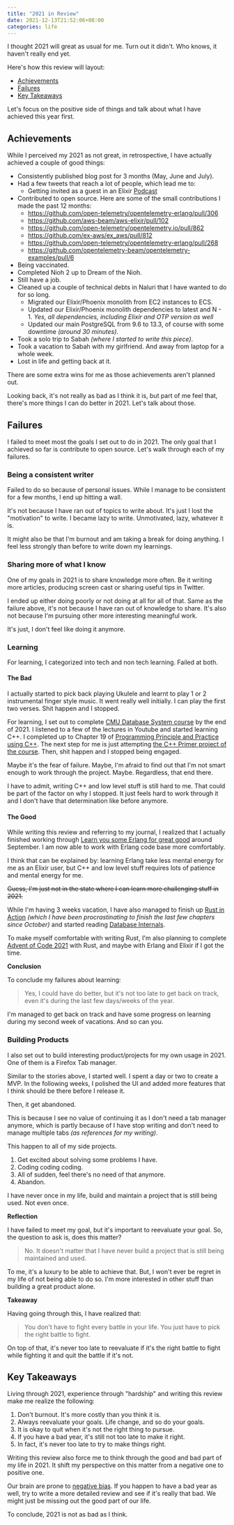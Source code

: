 ```yaml
---
title: "2021 in Review"
date: 2021-12-13T21:52:06+08:00
categories: life
---
```


I thought 2021 will great as usual for me. Turn out it didn't.
Who knows, it haven't really end yet.

Here's how this review will layout:

- [Achievements](#achievements)
- [Failures](#failures)
- [Key Takeaways](#key-takeaways)

Let's focus on the positive side of things and talk about what I have
achieved this year first.


## Achievements

While I perceived my 2021 as not great, in retrospective, I have actually
achieved a couple of good things:

- Consistently published blog post for 3 months (May, June and July).
- Had a few tweets that reach a lot of people, which lead me to:
  - Getting invited as a guest in an Elixir [Podcast][0]
- Contributed to open source. Here are some of the small contributions I made the past 12 months:
  - https://github.com/open-telemetry/opentelemetry-erlang/pull/306
  - https://github.com/aws-beam/aws-elixir/pull/102
  - https://github.com/open-telemetry/opentelemetry.io/pull/862
  - https://github.com/ex-aws/ex_aws/pull/812
  - https://github.com/open-telemetry/opentelemetry-erlang/pull/268
  - https://github.com/opentelemetry-beam/opentelemetry-examples/pull/6
- Being vaccinated.
- Completed Nioh 2 up to Dream of the Nioh.
- Still have a job.
- Cleaned up a couple of technical debts in Naluri that I have wanted to do for
so long.
  - Migrated our Elixir/Phoenix monolith from EC2 instances to ECS.
  - Updated our Elixir/Phoenix monolith dependencies to latest and N - 1. _Yes, all
  dependencies, including Elixir and OTP version as well_
  - Updated our main PostgreSQL from 9.6 to 13.3, of course with some downtime _(around 30 minutes)_.
- Took a solo trip to Sabah _(where I started to write this piece)_.
- Took a vacation to Sabah with my girlfriend. And away from laptop for a
whole week.
- Lost in life and getting back at it.

There are some extra wins for me as those achievements aren't planned out.

Looking back, it's not really as bad as I think it is, but part of me feel
that, there's more things I can do better in 2021. Let's talk about those.

## Failures

I failed to meet most the goals I set out to do in 2021.
The only goal that I achieved so far is contribute to open
source. Let's walk through each of my failures.

### Being a consistent writer

Failed to do so because of personal issues. While I manage to be consistent for a few months,
I end up hitting a wall.

It's not because I have ran out of topics to write about. It's just I lost the
"motivation" to write. I became lazy to write. Unmotivated, lazy, whatever it
is.

It might also be that I'm burnout and am taking a break for doing anything. I
feel less strongly than before to write down my learnings.

### Sharing more of what I know

One of my goals in 2021 is to share knowledge more often. Be it writing more
articles, producing screen cast or sharing useful tips in Twitter.

I ended up either doing poorly or not doing at all for all of that. Same as the
failure above, it's not because I have ran out of knowledge to share. It's also
not because I'm pursuing other more interesting meaningful work.

It's just, I don't feel like doing it anymore.

### Learning

For learning, I categorized into tech and non tech learning. Failed at both.

#### The Bad

I actually started to pick back playing Ukulele and learnt to play 1 or 2
instrumental finger style music. It went really well initially. I can play
the first two verses. Shit happen and I stopped.

For learning, I set out to complete [CMU Database System course][1] by the end
of 2021. I listened to a few of the lectures in Youtube and started learning C++.
I completed up to Chapter 19 of [Programming Principle and Practice using
C++][3]. The next step for me is just attempting [the C++ Primer project of the
course][2]. Then, shit happen and I stopped being engaged.

Maybe it's the fear of failure. Maybe, I'm afraid to find out that I'm not
smart enough to work through the project. Maybe. Regardless, that end there.

I have to admit, writing C++ and low level stuff is still hard to me. That
could be part of the factor on why I stopped. It just feels hard to work
through it and I don't have that determination like before anymore.

#### The Good

While writing this review and referring to my journal, I realized that I actually
finished working through [Learn you some Erlang for great good][4] around
September.
I am now able to work with Erlang code base more comfortably.

I think that can be explained by: learning Erlang take less mental energy for
me as an Elixir user, but C++ and low level stuff requires lots of
patience and mental energy for me.

~~Guess, I'm just not in the state where I can learn more
challenging stuff in 2021.~~

While I'm having 3 weeks vacation, I have also managed to finish up [Rust
in Action][5] _(which I have been procrastinating to finish the last few
chapters since October)_ and started reading [Database Internals][6].

To make myself comfortable with writing Rust, I'm also planning to complete
[Advent of Code 2021][7] with Rust, and maybe with Erlang and Elixir if I got the
time.

**Conclusion**

To conclude my failures about learning:

> Yes, I could have do better, but it's not too late to
get back on track, even it's during the last few days/weeks
of the year.

I'm managed to get back on track and have some progress on learning during my
second week of vacations. And so can you.

### Building Products

I also set out to build interesting product/projects for my own usage in 2021. One
of them is a Firefox Tab manager.

Similar to the stories above, I started well. I spent a day or two to create a
MVP. In the following weeks, I polished the UI and added more features that I think should be
there before I release it.

Then, it get abandoned.

This is because I see no value of continuing it as I don't need a tab manager
anymore, which is partly because of I have stop writing and don't need
to manage multiple tabs _(as references for my writing)_.

This happen to all of my side projects.

1. Get excited about solving some problems I have.
2. Coding coding coding.
3. All of sudden, feel there's no need of that anymore.
4. Abandon.

I have never once in my life, build and maintain a project that is still being
used. Not even once.

**Reflection**

I have failed to meet my goal, but it's important
to reevaluate your goal. So, the question to ask is, does this matter?

> No. It doesn't matter that I have never build a project that is still being
> maintained and used.

To me, it's a luxury to be able to achieve that. But, I won't ever be regret in
my life of not being able to do so. I'm more interested in other stuff than
building a great product alone.

**Takeaway**

Having going through this, I have realized that:

> You don't have to fight every battle in your life. You just have to
> pick the right battle to fight.

On top of that, it's never too late to reevaluate if it's the right battle to
fight while fighting it and quit the battle if it's not.

## Key Takeaways

Living through 2021, experience through "hardship" and writing
this review make me realize the following:

1. Don't burnout. It's more costly than you think it is.
2. Always reevaluate your goals. Life change, and so do your goals.
3. It is okay to quit when it's not the right thing to pursue.
4. If you have a bad year, it's still not too late to make it right.
5. In fact, it's never too late to try to make things right.

Writing this review also force me to think through the good
and bad part of my life in 2021. It shift my perspective on this matter from a negative one to
positive one.

Our brain are prone to [negative bias][8]. If you happen to
have a bad year as well, try to write a more detailed review
and see if it's really that bad. We might just be missing
out the good part of our life.

To conclude, 2021 is not as bad as I think.

[0]: https://thinkingelixir.com/podcast-episodes/066-tracing-production-with-kai-wern-choong/
[1]: https://15445.courses.cs.cmu.edu/fall2020/faq.html
[2]: https://15445.courses.cs.cmu.edu/fall2020/project0/
[3]: https://stroustrup.com/programming.html
[4]: https://learnyousomeerlang.com/content
[5]: https://www.rustinaction.com/
[6]: https://www.databass.dev/
[7]: https://adventofcode.com/2021
[8]: https://www.verywellmind.com/negative-bias-4589618
